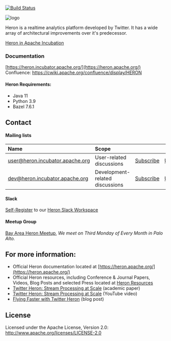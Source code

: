 <!--
    Licensed to the Apache Software Foundation (ASF) under one
    or more contributor license agreements.  See the NOTICE file
    distributed with this work for additional information
    regarding copyright ownership.  The ASF licenses this file
    to you under the Apache License, Version 2.0 (the
    "License"); you may not use this file except in compliance
    with the License.  You may obtain a copy of the License at

      http://www.apache.org/licenses/LICENSE-2.0

    Unless required by applicable law or agreed to in writing,
    software distributed under the License is distributed on an
    "AS IS" BASIS, WITHOUT WARRANTIES OR CONDITIONS OF ANY
    KIND, either express or implied.  See the License for the
    specific language governing permissions and limitations
    under the License.
-->
[![Build Status](https://travis-ci.com/apache/incubator-heron.svg?&branch=master)](https://travis-ci.com/apache/incubator-heron)

![logo](website2/docs/assets/HeronTextLogo.png)

Heron is a realtime analytics platform developed by Twitter.  It has a wide array of architectural improvements over it's predecessor.

[Heron in Apache Incubation](http://incubator.apache.org/projects/heron.html)

### Documentation

[https://heron.incubator.apache.org/](https://heron.apache.org/)
</br>
Confluence: https://cwiki.apache.org/confluence/display/HERON

#### Heron Requirements:
 * Java 11
 * Python 3.9
 * Bazel 7.6.1

## Contact

#### Mailing lists

| Name                                                                      | Scope                           |                                                                |                                                                    |                                                                           |
|:--------------------------------------------------------------------------|:--------------------------------|:---------------------------------------------------------------|:-------------------------------------------------------------------|:--------------------------------------------------------------------------|
| [user@heron.incubator.apache.org](mailto:user@heron.incubator.apache.org) | User-related discussions        | [Subscribe](mailto:user-subscribe@heron.incubator.apache.org)  | [Unsubscribe](mailto:user-unsubscribe@heron.incubator.apache.org)  | [Archives](http://mail-archives.apache.org/mod_mbox/incubator-heron-user/)|
| [dev@heron.incubator.apache.org](mailto:dev@heron.incubator.apache.org)   | Development-related discussions | [Subscribe](mailto:dev-subscribe@heron.incubator.apache.org)   | [Unsubscribe](mailto:dev-unsubscribe@heron.incubator.apache.org)   | [Archives](http://mail-archives.apache.org/mod_mbox/incubator-heron-dev/) |

#### Slack

[Self-Register](http://heronstreaming.herokuapp.com/) to our [Heron Slack Workspace](https://heronstreaming.slack.com/)

#### Meetup Group

[Bay Area Heron Meetup](https://www.meetup.com/Apache-Heron-Bay-Area), *We meet on Third Monday of Every Month in Palo Alto.*

## For more information:

* Official Heron documentation located at [https://heron.apache.org/](https://heron.apache.org/)
* Official Heron resources, including Conference & Journal Papers, Videos, Blog Posts and selected Press located at [Heron Resources](https://heron.apache.org/resources)
* [Twitter Heron: Stream Processing at Scale](http://dl.acm.org/citation.cfm?id=2742788) (academic paper)
* [Twitter Heron: Stream Processing at Scale](https://www.youtube.com/watch?v=pUaFOuGgmco) (YouTube video)
* [Flying Faster with Twitter Heron](https://blog.twitter.com/2015/flying-faster-with-twitter-heron) (blog post)

## License

Licensed under the Apache License, Version 2.0: http://www.apache.org/licenses/LICENSE-2.0
